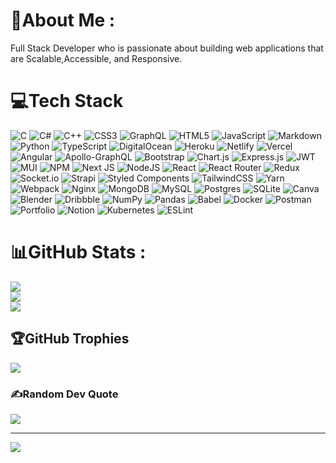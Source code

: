 # 💫About Me :
Full Stack Developer who is passionate about building web applications that are Scalable,Accessible, and Responsive.

# 💻Tech Stack
![C](https://img.shields.io/badge/c-%2300599C.svg?style=flat&logo=c&logoColor=white) ![C#](https://img.shields.io/badge/c%23-%23239120.svg?style=flat&logo=c-sharp&logoColor=white) ![C++](https://img.shields.io/badge/c++-%2300599C.svg?style=flat&logo=c%2B%2B&logoColor=white) ![CSS3](https://img.shields.io/badge/css3-%231572B6.svg?style=flat&logo=css3&logoColor=white) ![GraphQL](https://img.shields.io/badge/-GraphQL-E10098?style=flat&logo=graphql&logoColor=white) ![HTML5](https://img.shields.io/badge/html5-%23E34F26.svg?style=flat&logo=html5&logoColor=white) ![JavaScript](https://img.shields.io/badge/javascript-%23323330.svg?style=flat&logo=javascript&logoColor=%23F7DF1E) ![Markdown](https://img.shields.io/badge/markdown-%23000000.svg?style=flat&logo=markdown&logoColor=white) ![Python](https://img.shields.io/badge/python-3670A0?style=flat&logo=python&logoColor=ffdd54) ![TypeScript](https://img.shields.io/badge/typescript-%23007ACC.svg?style=flat&logo=typescript&logoColor=white) ![DigitalOcean](https://img.shields.io/badge/DigitalOcean-%230167ff.svg?style=flat&logo=digitalOcean&logoColor=white) ![Heroku](https://img.shields.io/badge/heroku-%23430098.svg?style=flat&logo=heroku&logoColor=white) ![Netlify](https://img.shields.io/badge/netlify-%23000000.svg?style=flat&logo=netlify&logoColor=#00C7B7) ![Vercel](https://img.shields.io/badge/vercel-%23000000.svg?style=flat&logo=vercel&logoColor=white) ![Angular](https://img.shields.io/badge/angular-%23DD0031.svg?style=flat&logo=angular&logoColor=white) ![Apollo-GraphQL](https://img.shields.io/badge/-ApolloGraphQL-311C87?style=flat&logo=apollo-graphql) ![Bootstrap](https://img.shields.io/badge/bootstrap-%23563D7C.svg?style=flat&logo=bootstrap&logoColor=white) ![Chart.js](https://img.shields.io/badge/chart.js-F5788D.svg?style=flat&logo=chart.js&logoColor=white) ![Express.js](https://img.shields.io/badge/express.js-%23404d59.svg?style=flat&logo=express&logoColor=%2361DAFB) ![JWT](https://img.shields.io/badge/JWT-black?style=flat&logo=JSON%20web%20tokens) ![MUI](https://img.shields.io/badge/MUI-%230081CB.svg?style=flat&logo=material-ui&logoColor=white) ![NPM](https://img.shields.io/badge/NPM-%23000000.svg?style=flat&logo=npm&logoColor=white) ![Next JS](https://img.shields.io/badge/Next-black?style=flat&logo=next.js&logoColor=white) ![NodeJS](https://img.shields.io/badge/node.js-6DA55F?style=flat&logo=node.js&logoColor=white) ![React](https://img.shields.io/badge/react-%2320232a.svg?style=flat&logo=react&logoColor=%2361DAFB) ![React Router](https://img.shields.io/badge/React_Router-CA4245?style=flat&logo=react-router&logoColor=white) ![Redux](https://img.shields.io/badge/redux-%23593d88.svg?style=flat&logo=redux&logoColor=white) ![Socket.io](https://img.shields.io/badge/Socket.io-black?style=flat&logo=socket.io&badgeColor=010101) ![Strapi](https://img.shields.io/badge/strapi-%232E7EEA.svg?style=flat&logo=strapi&logoColor=white) ![Styled Components](https://img.shields.io/badge/styled--components-DB7093?style=flat&logo=styled-components&logoColor=white) ![TailwindCSS](https://img.shields.io/badge/tailwindcss-%2338B2AC.svg?style=flat&logo=tailwind-css&logoColor=white) ![Yarn](https://img.shields.io/badge/yarn-%232C8EBB.svg?style=flat&logo=yarn&logoColor=white) ![Webpack](https://img.shields.io/badge/webpack-%238DD6F9.svg?style=flat&logo=webpack&logoColor=black) ![Nginx](https://img.shields.io/badge/nginx-%23009639.svg?style=flat&logo=nginx&logoColor=white) ![MongoDB](https://img.shields.io/badge/MongoDB-%234ea94b.svg?style=flat&logo=mongodb&logoColor=white) ![MySQL](https://img.shields.io/badge/mysql-%2300f.svg?style=flat&logo=mysql&logoColor=white) ![Postgres](https://img.shields.io/badge/postgres-%23316192.svg?style=flat&logo=postgresql&logoColor=white) ![SQLite](https://img.shields.io/badge/sqlite-%2307405e.svg?style=flat&logo=sqlite&logoColor=white) ![Canva](https://img.shields.io/badge/Canva-%2300C4CC.svg?style=flat&logo=Canva&logoColor=white) ![Blender](https://img.shields.io/badge/blender-%23F5792A.svg?style=flat&logo=blender&logoColor=white) ![Dribbble](https://img.shields.io/badge/Dribbble-EA4C89?style=flat&logo=dribbble&logoColor=white) ![NumPy](https://img.shields.io/badge/numpy-%23013243.svg?style=flat&logo=numpy&logoColor=white) ![Pandas](https://img.shields.io/badge/pandas-%23150458.svg?style=flat&logo=pandas&logoColor=white) ![Babel](https://img.shields.io/badge/Babel-F9DC3e?style=flat&logo=babel&logoColor=black) ![Docker](https://img.shields.io/badge/docker-%230db7ed.svg?style=flat&logo=docker&logoColor=white) ![Postman](https://img.shields.io/badge/Postman-FF6C37?style=flat&logo=postman&logoColor=white) ![Portfolio](https://img.shields.io/badge/Portfolio-%23000000.svg?style=flat&logo=firefox&logoColor=#FF7139) ![Notion](https://img.shields.io/badge/Notion-%23000000.svg?style=flat&logo=notion&logoColor=white) ![Kubernetes](https://img.shields.io/badge/kubernetes-%23326ce5.svg?style=flat&logo=kubernetes&logoColor=white) ![ESLint](https://img.shields.io/badge/ESLint-4B3263?style=flat&logo=eslint&logoColor=white)
# 📊GitHub Stats :
![](https://github-readme-stats.vercel.app/api?username=ser-veresta&theme=dracula&hide_border=true&include_all_commits=false&count_private=false)<br/>
![](https://github-readme-streak-stats.herokuapp.com/?user=ser-veresta&theme=dracula&hide_border=true)<br/>
![](https://github-readme-stats.vercel.app/api/top-langs/?username=ser-veresta&theme=dracula&hide_border=true&include_all_commits=false&count_private=false&layout=compact)

## 🏆GitHub Trophies
![](https://github-profile-trophy.vercel.app/?username=ser-veresta&theme=dracula&no-frame=true&no-bg=false&margin-w=4)

### ✍️Random Dev Quote
![](https://quotes-github-readme.vercel.app/api?type=horizontal&theme=dark)

---
[![](https://visitcount.itsvg.in/api?id=ser-veresta&icon=5&color=6)](https://visitcount.itsvg.in)

